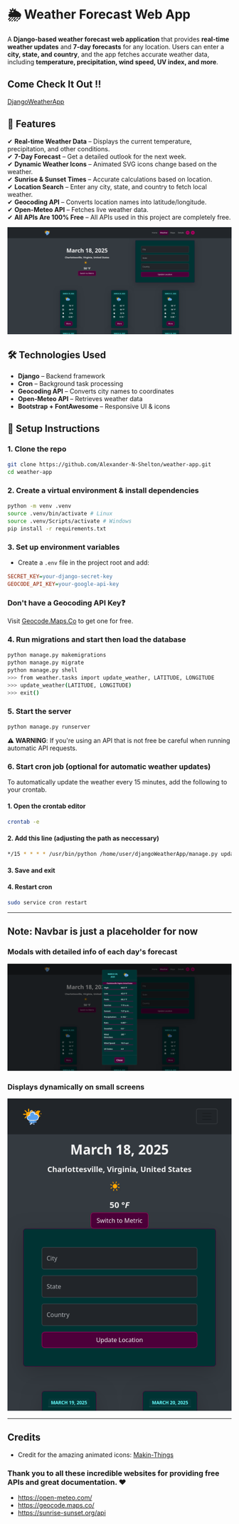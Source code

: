 # 🌦️ Weather Forecast Web App  

A **Django-based weather forecast web application** that provides **real-time weather updates** and **7-day forecasts** for any location. Users can enter a **city, state, and country**, and the app fetches accurate weather data, including **temperature, precipitation, wind speed, UV index, and more**.  

## Come Check It Out ‼️

[DjangoWeatherApp](https://djangoweatherwebapp.pythonanywhere.com/)

## 🚀 Features  

✔ **Real-time Weather Data** – Displays the current temperature, precipitation, and other conditions.  
✔ **7-Day Forecast** – Get a detailed outlook for the next week.  
✔ **Dynamic Weather Icons** – Animated SVG icons change based on the weather.  
✔ **Sunrise & Sunset Times** – Accurate calculations based on location.  
✔ **Location Search** – Enter any city, state, and country to fetch local weather.  
✔ **Geocoding API** – Converts location names into latitude/longitude.  
✔ **Open-Meteo API** – Fetches live weather data.  
✔ **All APIs Are 100% Free** – All APIs used in this project are completely free.

![Django Weather Forecast Web App](images/django_weather.png)

## 🛠️ Technologies Used  

- **Django** – Backend framework  
- **Cron** – Background task processing  
- **Geocoding API** – Converts city names to coordinates  
- **Open-Meteo API** – Retrieves weather data  
- **Bootstrap + FontAwesome** – Responsive UI & icons  

## 🔧 Setup Instructions  

### 1. Clone the repo

```bash
git clone https://github.com/Alexander-N-Shelton/weather-app.git
cd weather-app
```

### 2. Create a virtual environment & install dependencies

```bash
python -m venv .venv
source .venv/bin/activate # Linux
source .venv/Scripts/activate # Windows
pip install -r requirements.txt
```

### 3. Set up environment variables

- Create a `.env` file in the project root and add:

```ini
SECRET_KEY=your-django-secret-key
GEOCODE_API_KEY=your-google-api-key
```

### Don't have a Geocoding API Key❓

Visit [Geocode.Maps.Co](https://geocode.maps.co/) to get one for free.

### 4. Run migrations and start then load the database

```bash
python manage.py makemigrations
python manage.py migrate
python manage.py shell
>>> from weather.tasks import update_weather, LATITUDE, LONGITUDE
>>> update_weather(LATITUDE, LONGITUDE)
>>> exit()
```

### 5. Start the server

```bash
python manage.py runserver
```

⚠️ **WARNING**: If you're using an API that is not free be careful when running automatic API requests.

### 6. Start cron job (optional for automatic weather updates)

To automatically update the weather every 15 minutes, add the following to your crontab.

#### 1. Open the crontab editor

```bash
crontab -e
```

#### 2. Add this line (adjusting the path as neccessary)

```bash
*/15 * * * * /usr/bin/python /home/user/djangoWeatherApp/manage.py update_weather
```

#### 3. Save and exit

#### 4. Restart cron

```bash
sudo service cron restart 
```

---

## Note: Navbar is just a placeholder for now

### Modals with detailed info of each day's forecast

![Modal with more info on weather forecast for each day](images/django_weather_modal.png)

### Displays dynamically on small screens

![Dynamic display of Django Weather Web App on small screens](images/django_weather_small_screen.png)

---

## Credits

- Credit for the amazing animated icons:
[Makin-Things](https://github.com/Makin-Things/weather-icons)

### Thank you to all these incredible websites for providing free APIs and great documentation. ❤️

- <https://open-meteo.com/>
- <https://geocode.maps.co/>
- <https://sunrise-sunset.org/api>
